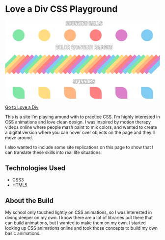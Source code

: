 # Love a Div CSS Playground ###

![Love a Div](/assets/love-a-div.png "Love A Div CSS Playground")

[Go to Love a Div](https://aileenmwong.github.io/love-a-div/)

This is a site I'm playing around with to practice CSS. I'm highly interested in CSS animations and love clean design. I was inspired by motion therapy videos online where people mash paint to mix colors, and wanted to create a digital version where you can hover over objects on the page and they'll move around.

I also wanted to include some site replications on this page to show that I can translate these skills into real life situations. 

## Technologies Used ###

- CSS3  
- HTML5 

## About the Build ### 

My school only touched lightly on CSS animations, so I was interested in diving deeper on my own. I know there are a lot of libraries out there that can build animations, but I wanted to make them on my own. I started looking up CSS animations online and took those concepts to build my own basic animations.
